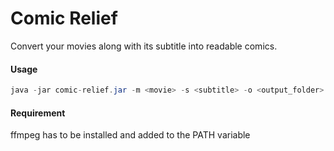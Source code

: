 Comic Relief
============
Convert your movies along with its subtitle into readable comics.

#### Usage
````java
java -jar comic-relief.jar -m <movie> -s <subtitle> -o <output_folder>
````

#### Requirement
ffmpeg has to be installed and added to the PATH variable